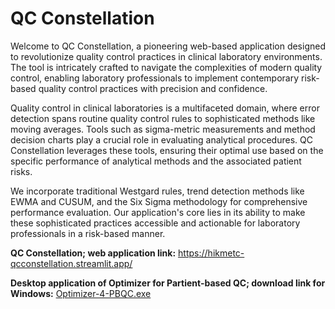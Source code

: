# QC Constellation

Welcome to QC Constellation, a pioneering web-based application designed to revolutionize quality 
control practices in clinical laboratory environments. The tool is intricately crafted to navigate 
the complexities of modern quality control, enabling laboratory professionals to implement contemporary 
risk-based quality control practices with precision and confidence.

Quality control in clinical laboratories is a multifaceted domain, where error detection spans 
routine quality control rules to sophisticated methods like moving averages. Tools such as sigma-metric 
measurements and method decision charts play a crucial role in evaluating analytical procedures. 
QC Constellation leverages these tools, ensuring their optimal use based on the specific performance 
of analytical methods and the associated patient risks.

We incorporate traditional Westgard rules, trend detection methods like EWMA and CUSUM, and 
the Six Sigma methodology for comprehensive performance evaluation. Our application's core lies 
in its ability to make these sophisticated practices accessible and actionable for laboratory professionals 
in a risk-based manner.

**QC Constellation; web application link:** https://hikmetc-qcconstellation.streamlit.app/ 

**Desktop application of Optimizer for Partient-based QC; download link for Windows:** [Optimizer-4-PBQC.exe](https://drive.google.com/file/d/1jOCSbMrqBvkCLgFpGjR71Se0j57XrlQE/view?usp=sharing)

